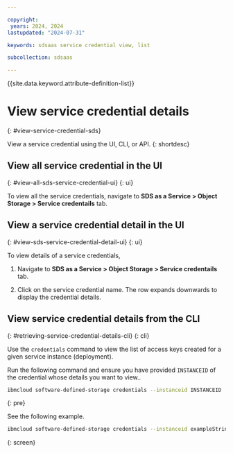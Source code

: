 ```yaml
---

copyright:
 years: 2024, 2024
lastupdated: "2024-07-31"

keywords: sdsaas service credential view, list

subcollection: sdsaas

---
```


{{site.data.keyword.attribute-definition-list}}

# View service credential details
{: #view-service-credential-sds}

View a service credential using the UI, CLI, or API.
{: shortdesc}


## View all service credential in the UI
{: #view-all-sds-service-credential-ui}
{: ui}

To view all the service credentials, navigate to **SDS as a Service > Object Storage > Service credentails** tab.


## View a service credential detail in the UI
{: #view-sds-service-credential-detail-ui}
{: ui}

To view details of a service credentials,

1. Navigate to **SDS as a Service > Object Storage > Service credentails** tab.

2. Click on the service credential name. The row expands downwards to display the credential details.


## View service credential details from the CLI
{: #retrieving-service-credential-details-cli}
{: cli}

Use the `credentials` command to view the list of access keys created for a given service instance (deployment).

Run the following command and ensure you have provided `INSTANCEID` of the credential whose details you want to view..


```sh
ibmcloud software-defined-storage credentials --instanceid INSTANCEID
```
{: pre}

See the following example.

```bash
ibmcloud software-defined-storage credentials --instanceid exampleString
```
{: screen}
